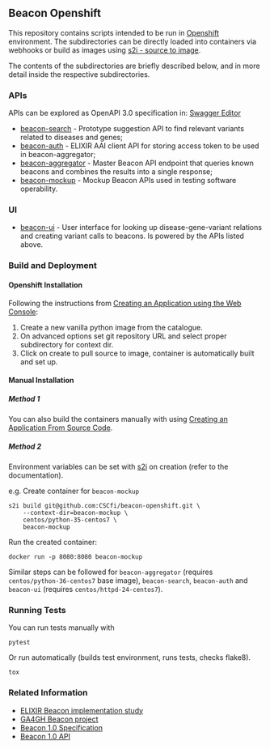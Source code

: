 ## Beacon Openshift

This repository contains scripts intended to be run in [Openshift](https://www.openshift.com/) environment.
The subdirectories can be directly loaded into containers via webhooks or build as images using [s2i - source to image](https://github.com/openshift/source-to-image).

The contents of the subdirectories are briefly described below, and in more detail inside the respective subdirectories.

### APIs

APIs can be explored as OpenAPI 3.0 specification in: [Swagger Editor](http://editor.swagger.io/?url=https://raw.githubusercontent.com/CSCfi/beacon-openshift/master/beacon-search-apis.yaml)

* [beacon-search](https://github.com/CSCfi/beacon-openshift/tree/master/beacon-search) - Prototype suggestion API to find relevant variants related to diseases and genes;
* [beacon-auth](https://github.com/CSCfi/beacon-openshift/tree/master/beacon-auth) - ELIXIR AAI client API for storing access token to be used in beacon-aggregator;
* [beacon-aggregator](https://github.com/CSCfi/beacon-openshift/tree/master/beacon-aggregator) - Master Beacon API endpoint that queries known beacons and combines the results into a single response;
* [beacon-mockup](https://github.com/CSCfi/beacon-openshift/tree/master/beacon-mockup) - Mockup Beacon APIs used in testing software operability.

### UI

* [beacon-ui](https://github.com/CSCfi/beacon-openshift/tree/master/beacon-ui/app) - User interface for looking up disease-gene-variant relations and creating variant calls to beacons. Is powered by the APIs listed above.

### Build and Deployment

#### Openshift Installation
Following the instructions from [Creating an Application using the Web Console](https://docs.openshift.com/container-platform/3.9/dev_guide/application_lifecycle/new_app.html#using-the-web-console-na):
1. Create a new vanilla python image from the catalogue.
2. On advanced options set git repository URL and select proper subdirectory for context dir.
3. Click on create to pull source to image, container is automatically built and set up.

#### Manual Installation
##### Method 1
You can also build the containers manually with using [Creating an Application From Source Code](https://docs.openshift.com/container-platform/3.9/dev_guide/application_lifecycle/new_app.html#specifying-source-code).


##### Method 2

Environment variables can be set with [s2i](https://github.com/openshift/source-to-image) on creation (refer to the documentation).

e.g. Create container for `beacon-mockup`
```
s2i build git@github.com:CSCfi/beacon-openshift.git \
    --context-dir=beacon-mockup \
    centos/python-35-centos7 \
    beacon-mockup
```

Run the created container:
```
docker run -p 8080:8080 beacon-mockup
```

Similar steps can be followed for `beacon-aggregator` (requires `centos/python-36-centos7` base image), `beacon-search`, `beacon-auth` and `beacon-ui` (requires `centos/httpd-24-centos7`).

### Running Tests
You can run tests manually with
```
pytest
```

Or run automatically (builds test environment, runs tests, checks flake8).
```
tox
```

### Related Information

* [ELIXIR Beacon implementation study](https://www.elixir-europe.org/about-us/implementation-studies/beacons)
* [GA4GH Beacon project](https://beacon-project.io/)
* [Beacon 1.0 Specification](https://github.com/ga4gh-beacon/specification/blob/master/beacon.md)
* [Beacon 1.0 API](https://github.com/CSCfi/beacon-python)
